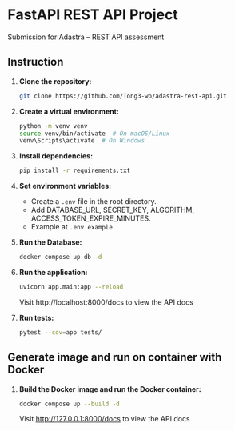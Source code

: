 # FastAPI REST API Project

Submission for Adastra – REST API assessment

## Instruction

1.  **Clone the repository:**

    ```bash
    git clone https://github.com/Tong3-wp/adastra-rest-api.git
    ```

2.  **Create a virtual environment:**

    ```bash
    python -m venv venv
    source venv/bin/activate  # On macOS/Linux
    venv\Scripts\activate  # On Windows
    ```

3.  **Install dependencies:**

    ```bash
    pip install -r requirements.txt
    ```

4.  **Set environment variables:**

    * Create a `.env` file in the root directory.
    * Add DATABASE_URL, SECRET_KEY, ALGORITHM, ACCESS_TOKEN_EXPIRE_MINUTES.
    * Example at `.env.example`

5.  **Run the Database:**

    ```bash
    docker compose up db -d
    ```

6.  **Run the application:**

    ```bash
    uvicorn app.main:app --reload
    ```

    Visit http://localhost:8000/docs to view the API docs

7.  **Run tests:**

    ```bash
    pytest --cov=app tests/
    ```

## Generate image and run on container with Docker

1.  **Build the Docker image and run the Docker container:**

    ```bash
    docker compose up --build -d 
    ```

    Visit http://127.0.0.1:8000/docs to view the API docs
